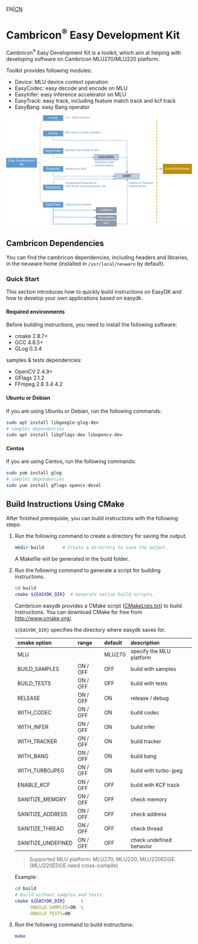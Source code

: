 EN|[CN](README_cn.md)

# Cambricon<sup>®</sup> Easy Development Kit

Cambricon<sup>®</sup> Easy Development Kit is a toolkit, which aim at helping with developing software on Cambricon MLU270/MLU220 platform.

Toolkit provides following modules:
- Device: MLU device context operation
- EasyCodec: easy decode and encode on MLU
- EasyInfer: easy inference accelerator on MLU
- EasyTrack: easy track, including feature match track and kcf track
- EasyBang: easy Bang operator

![modules](docs/source/images/software_stack.png)

## **Cambricon Dependencies** ##

You can find the cambricon dependencies, including headers and libraries, in the neuware home (installed in `/usr/local/neuware` by default).

### Quick Start ###

This section introduces how to quickly build instructions on EasyDK and how to develop your own applications based on easydk.

#### **Required environments** ####

Before building instructions, you need to install the following software:

- cmake  2.8.7+
- GCC    4.8.5+
- GLog   0.3.4

samples & tests dependencies:

- OpenCV 2.4.9+
- GFlags 2.1.2
- FFmpeg 2.8 3.4 4.2

#### Ubuntu or Debian ####

If you are using Ubuntu or Debian, run the following commands:

   ```bash
   sudo apt install libgoogle-glog-dev
   # samples dependencies
   sudo apt install libgflags-dev libopencv-dev
   ```

#### Centos ####

If you are using Centos, run the following commands:

   ```bash
   sudo yum install glog
   # samples dependencies
   sudo yum install gflags opencv-devel
   ```

## Build Instructions Using CMake ##

After finished prerequiste, you can build instructions with the following steps:

1. Run the following command to create a directory for saving the output.

   ```bash
   mkdir build       # Create a directory to save the output.
   ```

   A Makefile will be generated in the build folder.

2. Run the following command to generate a script for building instructions.

   ```bash
   cd build
   cmake ${EASYDK_DIR}  # Generate native build scripts.
   ```

   Cambricon easydk provides a CMake script ([CMakeLists.txt](CMakeLists.txt)) to build instructions. You can download CMake for free from <http://www.cmake.org/>.

   `${EASYDK_DIR}` specifies the directory where easydk saves for.

   | cmake option       | range           | default | description              |
   | ------------------ | --------------- | ------- | ------------------------ |
   | MLU                |                 | MLU270  | specify the MLU platform |
   | BUILD_SAMPLES      | ON / OFF        | OFF     | build with samples       |
   | BUILD_TESTS        | ON / OFF        | OFF     | build with tests         |
   | RELEASE            | ON / OFF        | ON      | release / debug          |
   | WITH_CODEC         | ON / OFF        | ON      | build codec              |
   | WITH_INFER         | ON / OFF        | ON      | build infer              |
   | WITH_TRACKER       | ON / OFF        | ON      | build tracker            |
   | WITH_BANG          | ON / OFF        | ON      | build bang               |
   | WITH_TURBOJPEG     | ON / OFF        | ON      | build with turbo-jpeg    |
   | ENABLE_KCF         | ON / OFF        | OFF     | build with KCF track     |
   | SANITIZE_MEMORY    | ON / OFF        | OFF     | check memory             |
   | SANITIZE_ADDRESS   | ON / OFF        | OFF     | check address            |
   | SANITIZE_THREAD    | ON / OFF        | OFF     | check thread             |
   | SANITIZE_UNDEFINED | ON / OFF        | OFF     | check undefined behavior |

   > Supported MLU platform: MLU270, MLU220, MLU220EDGE. (MLU220EDGE need cross-compile)

   Example:

   ```bash
   cd build
   # build without samples and tests
   cmake ${EASYDK_DIR}      \
        -DBUILD_SAMPLES=ON  \
        -DBUILD_TESTS=ON
   ```

3. Run the following command to build instructions:

   ```bash
   make
   ```

